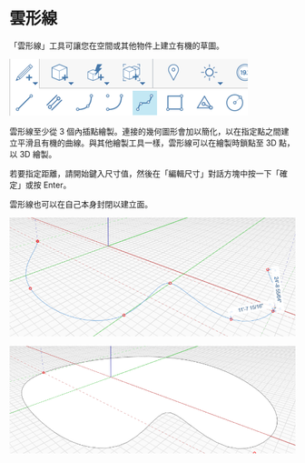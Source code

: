 # 雲形線

「雲形線」工具可讓您在空間或其他物件上建立有機的草圖。

![](../.gitbook/assets/spline.png)

雲形線至少從 3 個內插點繪製。連接的幾何圖形會加以簡化，以在指定點之間建立平滑且有機的曲線。與其他繪製工具一樣，雲形線可以在繪製時鎖點至 3D 點，以 3D 繪製。

若要指定距離，請開始鍵入尺寸值，然後在「編輯尺寸」對話方塊中按一下「確定」或按 Enter。

雲形線也可以在自己本身封閉以建立面。

![](../.gitbook/assets/spline2.png)

![](../.gitbook/assets/spline3.png)

